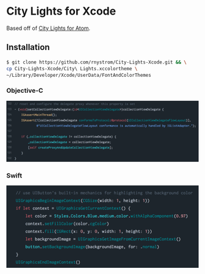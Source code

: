 # City Lights for Xcode

Based off of [City Lights for Atom](http://citylights.xyz/).

## Installation

```sh
$ git clone https://github.com/rnystrom/City-Lights-Xcode.git && \
cp City-Lights-Xcode/City\ Lights.xccolortheme \
~/Library/Developer/Xcode/UserData/FontAndColorThemes
```

### Objective-C

![](images/objc.png)

### Swift

![](images/swift.png)